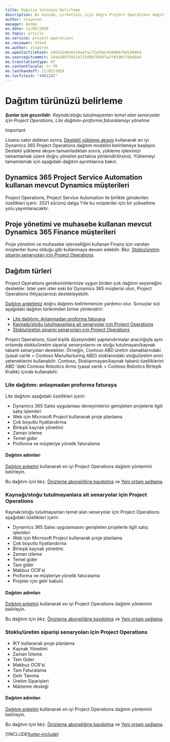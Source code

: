 ```yaml
---
title: Dağıtım türünüzü belirleme
description: Bu konuda, şirketiniz için doğru Project Operations dağıtım türünü belirlemenize yardımcı olacak bilgiler sağlanmaktadır.
author: stsporen
manager: Annbe
ms.date: 11/05/2020
ms.topic: article
ms.service: project-operations
ms.reviewer: kfend
ms.author: stsporen
ms.openlocfilehash: e9d3a5d8e6e1daafac72a3b4c0380b679d1869bd
ms.sourcegitcommit: 14aa380759214713d9bf560f5a7f619b7f4bd5b8
ms.translationtype: HT
ms.contentlocale: tr-TR
ms.lasthandoff: 11/05/2020
ms.locfileid: "4401242"
---
```

# <a name="determine-your-deployment-type"></a>Dağıtım türünüzü belirleme

_**Şunlar için geçerlidir:** Kaynak/stoğu tutulmayanları temel alan senaryolar için Project Operations, Lite dağıtımı-proforma faturalamayı yönetme_

> [!IMPORTANT]
> Lisansı satın aldıktan sonra, [Destekli yükleme akışını](https://aka.ms/provisionprojectoperations) kullanarak en iyi Dynamics 365 Project Operations dağıtım modelini belirlemeye başlayın.
> Destekli yükleme akışını tamamladıktan sonra, yükleme işleminizi tamamlamak üzere doğru yönetim portalına yönlendirilirsiniz. Yüklemeyi tamamlamak için aşağıdaki dağıtım ayrıntılarına bakın.


## <a name="existing-customers-of-dynamics-using-dynamics-365-project-service-automation"></a>Dynamics 365 Project Service Automation kullanan mevcut Dynamics müşterileri
Project Operations, Project Service Automation ile birlikte gönderilen özellikleri içerir. 2021 sürümü dalga 1'de bu müşteriler için bir yükseltme yolu yayımlanacaktır.

## <a name="existing-customers-of-dynamics-365-finance-using-project-management-and-accounting"></a>Proje yönetimi ve muhasebe kullanan mevcut Dynamics 365 Finance müşterileri 

Proje yönetimi ve muhasebe işlevselliğini kullanan Finans için varolan müşteriler bunu olduğu gibi kullanmaya devam edebilir. Bkz. [Stoklu/üretim siparişi senaryoları için Project Operations](#pma).


## <a name="deployment-types"></a>Dağıtım türleri
Project Operations gereksinimlerinize uygun birden çok dağıtım seçeneğini destekler. İster yeni ister eski bir Dynamics 365 müşterisi olun, Project Operations ihtiyaçlarınızı destekleyebilir.

[Dağıtım anketimiz](https://aka.ms/provisionprojectoperations) doğru dağıtımı belirlemenize yardımcı olur. Sonuçlar sizi aşağıdaki dağıtım türlerinden birine yönlendirir:

- [Lite dağıtımı: Anlaşmadan proforma faturaya](#lite)
- [Kaynağı/stoğu tutulmayanlara ait senaryolar için Project Operations](#integrated)
- [Stoklu/üretim siparişi senaryoları için Project Operations](#pma)

Project Operations, tüzel kişilik düzeyindeki yapılandırmalar aracılığıyla aynı ortamda stoklu/üretim siparişi senaryolarını ve stoğu tutulmayan/kaynak tabanlı senaryoları destekler. Örneğin, Contoso ABD üretim olanaklarındaki (yasal varlık = Contoso Manufacturing ABD) stoklarındaki stoğu/üretim emri yeteneklerini kullanabilir. Contoso, Stoklanmayan/kaynak tabanlı özelliklerini ABD 'deki Contoso Robotics Arms (yasal varlık = Contoso Robotics Birleşik Krallık) içinde kullanabilir.

### <a name="lite-deployment---deal-to-proforma-invoicing"></a><a  name="lite"></a>Lite dağıtımı: anlaşmadan proforma faturaya

Lite dağıtımı aşağıdaki özellikleri içerir:

- Dynamics 365 Sales uygulaması deneyimlerini genişleten projelerle ilgili satış işlemleri
- Web için Microsoft Project kullanarak proje planlama
- Çok boyutlu fiyatlandırma
- Birleşik kaynak yönetimi
- Zaman izleme
- Temel gider
- Proforma ve müşteriye yönelik faturalama 

#### <a name="deployment-steps"></a>Dağıtım adımları
[Dağıtım anketini](https://aka.ms/provisionprojectoperations) kullanarak en iyi Project Operations dağıtım yöntemini belirleyin.

Bu dağıtım için bkz. [Önizleme aboneliğine kaydolma](lite-preview-subscription-sign-up.md) ve [Yeni ortam sağlama](lite-deployment.md). 


### <a name="project-operations-for-resourcenon-stocked-scenarios"></a><a name="integrated"></a>Kaynağı/stoğu tutulmayanlara ait senaryolar için Project Operations
Kaynak/stoğu tutulmayanları temel alan senaryolar için Project Operations aşağıdaki özellikleri içerir:
 
- Dynamics 365 Sales uygulamasını genişleten projelerle ilgili satış işlemleri
- Web için Microsoft Project kullanarak proje planlama
- Çok boyutlu fiyatlandırma
- Birleşik kaynak yönetimi
- Zaman izleme
- Temel gider
- Tam gider
- Makbuz OCR'si
- Proforma ve müşteriye yönelik faturalama 
- Projeler için gelir kabulü

#### <a name="deployment-steps"></a>Dağıtım adımları
[Dağıtım anketini](https://aka.ms/provisionprojectoperations) kullanarak en iyi Project Operations dağıtım yöntemini belirleyin.

Bu dağıtım için bkz. [Önizleme aboneliğine kaydolma](resource-sign-up-preview-subscription.md) ve [Yeni ortam sağlama](resource-provision-new-environment.md). 


### <a name="project-operations-for-stockedproduction-order-scenarios"></a><a name="pma"></a>Stoklu/üretim siparişi senaryoları için Project Operations

- İKY kullanarak proje planlama
- Kaynak Yönetimi
- Zaman İzleme
- Tam Gider
- Makbuz OCR'si
- Tam Faturalama
- Gelir Tanıma
- Üretim Siparişleri
- Malzeme desteği

#### <a name="deployment-steps"></a>Dağıtım adımları
[Dağıtım anketini](https://aka.ms/provisionprojectoperations) kullanarak en iyi Project Operations dağıtım yöntemini belirleyin.

Bu dağıtım için bkz. [Önizleme aboneliğine kaydolma](https://docs.microsoft.com/dynamics365/fin-ops-core/dev-itpro/dev-tools/sign-up-preview-subscription?toc=/dynamics365/finance/toc.json) ve [Yeni ortam sağlama](https://docs.microsoft.com/dynamics365/fin-ops-core/dev-itpro/deployment/deploy-demo-environment?toc=/dynamics365/finance/toc.json). 



[!INCLUDE[footer-include](../includes/footer-banner.md)]